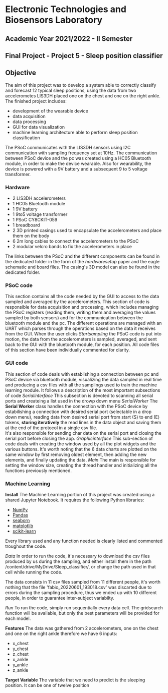 # Electronic Technologies and Biosensors Laboratory

## Academic Year 2021/2022 - II Semester

## Final Project - Project 5 - Sleep position classifier
## Objective
The aim of this project was to develop a system able to correctly classify and forecast 12 typical sleep positions, using the data from two accelerometes LIS3DH placed one on the chest and one on the right ankle. 
The finished project includes: 
- development of the wearable device
- data acquisition
- data processing
- GUI for data visualization
- machine learning architecture able to perform sleep position classification

The PSoC communicates with the LIS3DH sensors using I2C communication with sampling frequency set at 10Hz. 
The communication between PSoC device and the pc was created using a HC05 Bluetooth module, in order to make the device wearable.
Also for wearability, the device is powered with a 9V battery and a subsequent 9 to 5 voltage transformer.
### Hardware
- 2 LIS3DH accelerometers
- 1 HC05 Bluetooth module
- 1 9V battery
- 1 9to5 voltage transformer
- 1 PSoC CY8CKIT-059 
- 1 breadboard
- 2 3D printed casings used to encapsulate the accelerometers and place them on the body
- 6 2m long cables to connect the accelerometers to the PSoC
- 2 modular velcro bands to fix the accelerometers in place 

The links between the PSoC and the different components can be found in the dedicated folder in the form of the $hardware setup$ paper and the eagle schematic and board files.
The casing's 3D model can also be found in the dedicated folder.

### PSoC code
This section contains all the code needed by the GUI to access to the data sampled and averaged by the accelerometers. 
This section of code is responsible for data acquisition and processing, which includes managing the PSoC registers (reading them, writing them and averaging the values sampled by both sensors) and for the communication between the bluetooth module and the pc. 
The different operations are managed with an UART which parses through the operations based on the data it receives from the GUI. 
When the user clicks $Start sampling$ the PSoC code is put into motion, the data from the accelerometers is sampled, averaged, and sent back to the GUI with the bluetooth module, for each position.
All code files of this section have been individually commented for clarity.

### GUI code
This section of code deals with establishing a connection between pc and PSoC device via bluetooth module, visualizing the data sampled in real time and producing a csv files with all the samplings used to train the machine learning module. 
It follows a description of the most important subsections of code
$Serial interface$
This subsection is devoted to scanning all serial ports and createing a list used in the drowp down menu
$Serial Worker$
The **Serial Worker** class handles the connection with the PSoC device by estabilishing a connection with desired serial port (selectable in a drop down menu), reading data from desired serial port from start (S) to end (E) tokens, **storing iteratively** the read lines in the data object and saving them at the end of the protocol in a single csv file.  
It's also responsible for sending char data on the serial port and closing the serial port before closing the app.
$Graphic interface$ 
This sub-section of code deals with creating the window used by all the plot widgets and the various buttons. 
It's worth noting that the 6 data charts are plotted on the same window by first removing oldest element, then adding the new elements, and finally updating the data.
$Main$
The main is responsible for setting the window size, creating the thread handler and initializing all the functions previously mentioned.

### Machine Learning
**Install**
The Machine Learning portion of this project was created using a shared Jupyter Notebook. It requires the following Python libraries:
- [NumPy](http://www.numpy.org/)
- [Pandas](http://pandas.pydata.org)
- [seaborn](https://seaborn.pydata.org/)
- [matplotlib](http://matplotlib.org/)
- [scikit-learn](http://scikit-learn.org/stable/)

Every library used and any function needed is clearly listed and commented troughout the code.

$Data$
In order to run the code, it's necessary to download the csv files produced by us during the sampling, and either install them in the path 
/content/drive/MyDrive/Sleep_classifier/, or change the path used in that cell while running the code.

The data consists in 11 csv files sampled from 11 different people, it's worth nothing that the file 'fabio_20220601_193018.csv' was discarted 
due to errors during the sampling procedure, thus we ended up with 10 different people, in order to guarantee inter-subject variabilty.

$Run$
To run the code, simply run sequentially every data cell. 
The gridsearch function will be available, but only the best parameters will be provided for each model. 

**Features**
The data was gathered from 2 accelerometers, one on the chest and one on the right ankle therefore we have 6 inputs:
- x_chest
- y_chest
- z_chest
- x_ankle
- y_ankle
- z_ankle

**Target Variable**
The variable that we need to predict is the sleeping position. It can be one of twelve position

